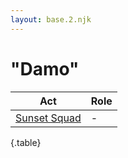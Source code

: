 ```yaml
---
layout: base.2.njk
---
```


# "Damo"

| Act | Role |
|---|---|
| [Sunset Squad](../sunset-squad) | - |

{.table}
